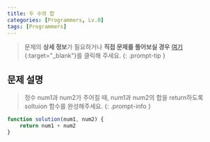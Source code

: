 ```yaml
---
title: 두 수의 합
categories: [Programmers, Lv.0]
tags: [Programmers]
---
```


> 문제의 **상세 정보**가 필요하거나 **직접 문제를 풀어보실 경우** [여기](https://school.programmers.co.kr/learn/courses/30/lessons/120802){:target="_blank"}를 클릭해 주세요.
{: .prompt-tip }

## 문제 설명

> 정수 num1과 num2가 주어질 때, num1과 num2의 합을 return하도록 soltuion 함수를 완성해주세요.
{: .prompt-info }

```js
function solution(num1, num2) {
    return num1 + num2
}
```